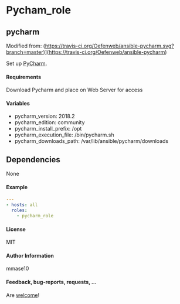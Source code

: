 # Pycham_role

## pycharm

Modified from: (https://travis-ci.org/Oefenweb/ansible-pycharm.svg?branch=master)](https://travis-ci.org/Oefenweb/ansible-pycharm)

Set up [PyCharm](https://www.jetbrains.com/pycharm/).

#### Requirements

Download Pycharm and place on Web Server for access

#### Variables


* pycharm_version: 2018.2
* pycharm_edition: community
* pycharm_install_prefix: /opt
* pycharm_execution_file: /bin/pycharm.sh
* pycharm_downloads_path: /var/lib/ansible/pycharm/downloads

## Dependencies

None

#### Example

```yaml
---
- hosts: all
  roles:
    - pycharm_role
```

#### License

MIT

#### Author Information

mmase10

#### Feedback, bug-reports, requests, ...

Are [welcome](https://github.com/mmase10/Pycham_role/issues/new)!
